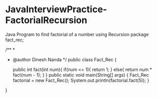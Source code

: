 # JavaInterviewPractice-FactorialRecursion
Java Program to find factorial of a number using Recursion
package fact_rec;

/**
 *
 * @author  Dinesh Nanda
 */
public class Fact_Rec {
    
    public int fact(int num){
        if(num <= 1){
            return 1;
        }
        else{
            return num * fact(num - 1);
        }
    }
    public static void main(String[] args) {
        Fact_Rec factorial = new Fact_Rec();
        System.out.println(factorial.fact(5));
    }
    
}

